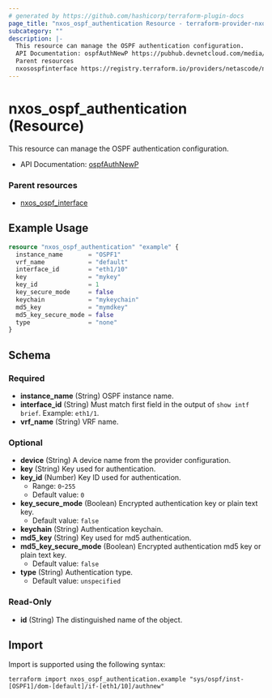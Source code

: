 ```yaml
---
# generated by https://github.com/hashicorp/terraform-plugin-docs
page_title: "nxos_ospf_authentication Resource - terraform-provider-nxos"
subcategory: ""
description: |-
  This resource can manage the OSPF authentication configuration.
  API Documentation: ospfAuthNewP https://pubhub.devnetcloud.com/media/dme-docs-10-2-2/docs/Routing%20and%20Forwarding/ospf:AuthNewP/
  Parent resources
  nxosospfinterface https://registry.terraform.io/providers/netascode/nxos/latest/docs/resources/ospf_interface
---
```


# nxos_ospf_authentication (Resource)

This resource can manage the OSPF authentication configuration.

- API Documentation: [ospfAuthNewP](https://pubhub.devnetcloud.com/media/dme-docs-10-2-2/docs/Routing%20and%20Forwarding/ospf:AuthNewP/)

### Parent resources

- [nxos_ospf_interface](https://registry.terraform.io/providers/netascode/nxos/latest/docs/resources/ospf_interface)

## Example Usage

```terraform
resource "nxos_ospf_authentication" "example" {
  instance_name       = "OSPF1"
  vrf_name            = "default"
  interface_id        = "eth1/10"
  key                 = "mykey"
  key_id              = 1
  key_secure_mode     = false
  keychain            = "mykeychain"
  md5_key             = "mymdkey"
  md5_key_secure_mode = false
  type                = "none"
}
```

<!-- schema generated by tfplugindocs -->
## Schema

### Required

- **instance_name** (String) OSPF instance name.
- **interface_id** (String) Must match first field in the output of `show intf brief`. Example: `eth1/1`.
- **vrf_name** (String) VRF name.

### Optional

- **device** (String) A device name from the provider configuration.
- **key** (String) Key used for authentication.
- **key_id** (Number) Key ID used for authentication.
  - Range: `0`-`255`
  - Default value: `0`
- **key_secure_mode** (Boolean) Encrypted authentication key or plain text key.
  - Default value: `false`
- **keychain** (String) Authentication keychain.
- **md5_key** (String) Key used for md5 authentication.
- **md5_key_secure_mode** (Boolean) Encrypted authentication md5 key or plain text key.
  - Default value: `false`
- **type** (String) Authentication type.
  - Default value: `unspecified`

### Read-Only

- **id** (String) The distinguished name of the object.

## Import

Import is supported using the following syntax:

```shell
terraform import nxos_ospf_authentication.example "sys/ospf/inst-[OSPF1]/dom-[default]/if-[eth1/10]/authnew"
```
